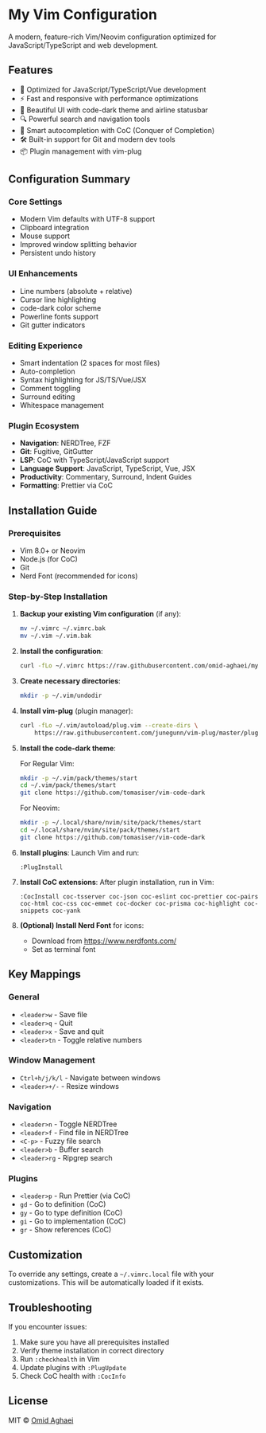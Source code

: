 # My Vim Configuration

A modern, feature-rich Vim/Neovim configuration optimized for JavaScript/TypeScript and web development.

## Features

- 🚀 Optimized for JavaScript/TypeScript/Vue development
- ⚡ Fast and responsive with performance optimizations
- 🎨 Beautiful UI with code-dark theme and airline statusbar
- 🔍 Powerful search and navigation tools
- 🤖 Smart autocompletion with CoC (Conquer of Completion)
- 🛠️ Built-in support for Git and modern dev tools
- 📦 Plugin management with vim-plug

## Configuration Summary

### Core Settings
- Modern Vim defaults with UTF-8 support
- Clipboard integration
- Mouse support
- Improved window splitting behavior
- Persistent undo history

### UI Enhancements
- Line numbers (absolute + relative)
- Cursor line highlighting
- code-dark color scheme
- Powerline fonts support
- Git gutter indicators

### Editing Experience
- Smart indentation (2 spaces for most files)
- Auto-completion
- Syntax highlighting for JS/TS/Vue/JSX
- Comment toggling
- Surround editing
- Whitespace management

### Plugin Ecosystem
- **Navigation**: NERDTree, FZF
- **Git**: Fugitive, GitGutter
- **LSP**: CoC with TypeScript/JavaScript support
- **Language Support**: JavaScript, TypeScript, Vue, JSX
- **Productivity**: Commentary, Surround, Indent Guides
- **Formatting**: Prettier via CoC

## Installation Guide

### Prerequisites
- Vim 8.0+ or Neovim
- Node.js (for CoC)
- Git
- Nerd Font (recommended for icons)

### Step-by-Step Installation

1. **Backup your existing Vim configuration** (if any):
   ```bash
   mv ~/.vimrc ~/.vimrc.bak
   mv ~/.vim ~/.vim.bak
   ```

2. **Install the configuration**:
   ```bash
   curl -fLo ~/.vimrc https://raw.githubusercontent.com/omid-aghaei/my-vim-setup/main/.vimrc
   ```

3. **Create necessary directories**:
   ```bash
   mkdir -p ~/.vim/undodir
   ```

4. **Install vim-plug** (plugin manager):
   ```bash
   curl -fLo ~/.vim/autoload/plug.vim --create-dirs \
       https://raw.githubusercontent.com/junegunn/vim-plug/master/plug.vim
   ```

5. **Install the code-dark theme**:

   For Regular Vim:
   ```bash
   mkdir -p ~/.vim/pack/themes/start
   cd ~/.vim/pack/themes/start
   git clone https://github.com/tomasiser/vim-code-dark
   ```

   For Neovim:
   ```bash
   mkdir -p ~/.local/share/nvim/site/pack/themes/start
   cd ~/.local/share/nvim/site/pack/themes/start
   git clone https://github.com/tomasiser/vim-code-dark
   ```

6. **Install plugins**:
   Launch Vim and run:
   ```vim
   :PlugInstall
   ```

7. **Install CoC extensions**:
   After plugin installation, run in Vim:
   ```vim
   :CocInstall coc-tsserver coc-json coc-eslint coc-prettier coc-pairs coc-html coc-css coc-emmet coc-docker coc-prisma coc-highlight coc-snippets coc-yank
   ```

8. **(Optional) Install Nerd Font** for icons:
   - Download from https://www.nerdfonts.com/
   - Set as terminal font

## Key Mappings

### General
- `<leader>w` - Save file
- `<leader>q` - Quit
- `<leader>x` - Save and quit
- `<leader>tn` - Toggle relative numbers

### Window Management
- `Ctrl+h/j/k/l` - Navigate between windows
- `<leader>+/-` - Resize windows

### Navigation
- `<leader>n` - Toggle NERDTree
- `<leader>f` - Find file in NERDTree
- `<C-p>` - Fuzzy file search
- `<leader>b` - Buffer search
- `<leader>rg` - Ripgrep search

### Plugins
- `<leader>p` - Run Prettier (via CoC)
- `gd` - Go to definition (CoC)
- `gy` - Go to type definition (CoC)
- `gi` - Go to implementation (CoC)
- `gr` - Show references (CoC)

## Customization

To override any settings, create a `~/.vimrc.local` file with your customizations. This will be automatically loaded if it exists.

## Troubleshooting

If you encounter issues:
1. Make sure you have all prerequisites installed
2. Verify theme installation in correct directory
3. Run `:checkhealth` in Vim
4. Update plugins with `:PlugUpdate`
5. Check CoC health with `:CocInfo`

## License

MIT © [Omid Aghaei](https://omidaghaei.ir)
